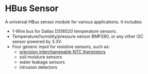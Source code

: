 # HBus Sensor

A universal HBus sensor module for various applications. It includes:
  * 1-Wire bus for Dallas DS18S20 temperature sensors.
  * Temperature/humidity/pressure sensor BMP280, or any other I2C sensor powered by 3.3V.
  * Four generic input for resistive sensors, such as:
    * [precision interchangeable NTC thermistors](https://www.littelfuse.com/products/temperature-sensors/leaded-thermistors/interchangeable-thermistors/standard-precision-pt/pt222j2.aspx?utm_source=ussensor.com&utm_medium=redirect&utm_campaign=ussensor-lf)
    * soil moisture sensors
    * water leakage sensors
    * intrusion detectors 

